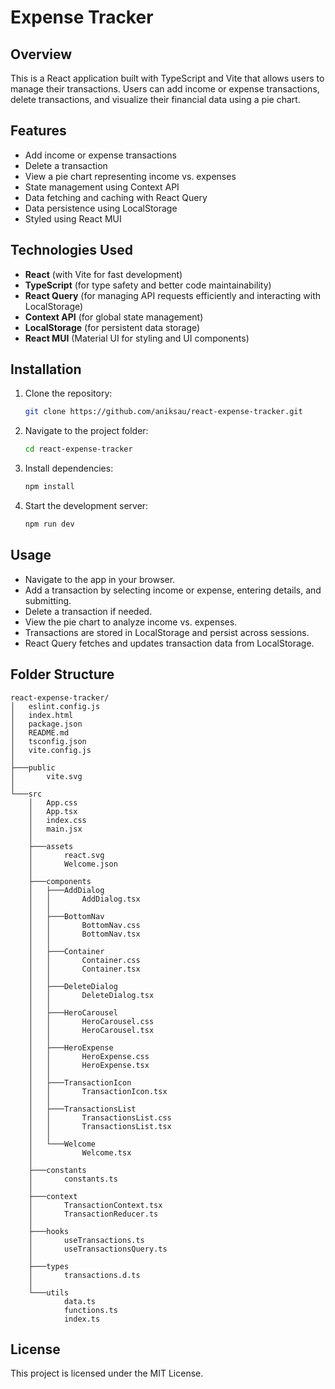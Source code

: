 # Expense Tracker

## Overview

This is a React application built with TypeScript and Vite that allows users to manage their transactions. Users can add income or expense transactions, delete transactions, and visualize their financial data using a pie chart.

## Features

- Add income or expense transactions
- Delete a transaction
- View a pie chart representing income vs. expenses
- State management using Context API
- Data fetching and caching with React Query
- Data persistence using LocalStorage
- Styled using React MUI

## Technologies Used

- **React** (with Vite for fast development)
- **TypeScript** (for type safety and better code maintainability)
- **React Query** (for managing API requests efficiently and interacting with LocalStorage)
- **Context API** (for global state management)
- **LocalStorage** (for persistent data storage)
- **React MUI** (Material UI for styling and UI components)

## Installation

1. Clone the repository:
   ```sh
   git clone https://github.com/aniksau/react-expense-tracker.git
   ```
2. Navigate to the project folder:
   ```sh
   cd react-expense-tracker
   ```
3. Install dependencies:
   ```sh
   npm install
   ```
4. Start the development server:
   ```sh
   npm run dev
   ```

## Usage

- Navigate to the app in your browser.
- Add a transaction by selecting income or expense, entering details, and submitting.
- Delete a transaction if needed.
- View the pie chart to analyze income vs. expenses.
- Transactions are stored in LocalStorage and persist across sessions.
- React Query fetches and updates transaction data from LocalStorage.

## Folder Structure

```
react-expense-tracker/
│   eslint.config.js
│   index.html
│   package.json
│   README.md
│   tsconfig.json
│   vite.config.js
│
├───public
│       vite.svg
│
└───src
    │   App.css
    │   App.tsx
    │   index.css
    │   main.jsx
    │
    ├───assets
    │       react.svg
    │       Welcome.json
    │
    ├───components
    │   ├───AddDialog
    │   │       AddDialog.tsx
    │   │
    │   ├───BottomNav
    │   │       BottomNav.css
    │   │       BottomNav.tsx
    │   │
    │   ├───Container
    │   │       Container.css
    │   │       Container.tsx
    │   │
    │   ├───DeleteDialog
    │   │       DeleteDialog.tsx
    │   │
    │   ├───HeroCarousel
    │   │       HeroCarousel.css
    │   │       HeroCarousel.tsx
    │   │
    │   ├───HeroExpense
    │   │       HeroExpense.css
    │   │       HeroExpense.tsx
    │   │
    │   ├───TransactionIcon
    │   │       TransactionIcon.tsx
    │   │
    │   ├───TransactionsList
    │   │       TransactionsList.css
    │   │       TransactionsList.tsx
    │   │
    │   └───Welcome
    │           Welcome.tsx
    │
    ├───constants
    │       constants.ts
    │
    ├───context
    │       TransactionContext.tsx
    │       TransactionReducer.ts
    │
    ├───hooks
    │       useTransactions.ts
    │       useTransactionsQuery.ts
    │
    ├───types
    │       transactions.d.ts
    │
    └───utils
            data.ts
            functions.ts
            index.ts
```

## License

This project is licensed under the MIT License.
